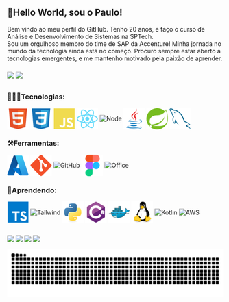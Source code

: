 ## 👋Hello World, sou o Paulo!
Bem vindo ao meu perfil do GitHub. Tenho 20 anos, e faço o curso de Análise e Desenvolvimento de Sistemas na SPTech. <br>
Sou um orgulhoso membro do time de SAP da Accenture! Minha jornada no mundo da tecnologia ainda está no começo. Procuro sempre estar aberto a tecnologias emergentes, e me mantenho motivado pela paixão de aprender.

###

<div style="display: block">
  <img height="180em" src="https://github-readme-stats.vercel.app/api?username=Paulo-Alvares&show_icons=true&theme=tokyonight&include_all_commits=true&count_private=true"/>
  <img height="180em" src="https://github-readme-stats.vercel.app/api/top-langs/?username=Paulo-Alvares&layout=compact&langs_count=7&theme=tokyonight"/>
</div>

##

<h3>👨🏽‍💻Tecnologias:</h3>
<div style="display: inline_block">
  <img align="center" alt="HTML" height="50" src="https://raw.githubusercontent.com/devicons/devicon/master/icons/html5/html5-original.svg">
  <img align="center" alt="CSS" height="50" src="https://raw.githubusercontent.com/devicons/devicon/master/icons/css3/css3-original.svg">
  <img align="center" alt="JavaScript" height="50" src="https://raw.githubusercontent.com/devicons/devicon/master/icons/javascript/javascript-plain.svg">
  <img align="center" alt="React" height="50" src="https://raw.githubusercontent.com/devicons/devicon/master/icons/react/react-original.svg">
  <img align="center" alt="Node" height="50" src="https://cdn.jsdelivr.net/gh/devicons/devicon/icons/nodejs/nodejs-original.svg">
  <img align="center" alt="Java" height="50" src="https://raw.githubusercontent.com/devicons/devicon/master/icons/java/java-original.svg">
  <img align="center" alt="SpringBoot" height="50" src="https://raw.githubusercontent.com/devicons/devicon/master/icons/spring/spring-original.svg">
  <img align="center" alt="MySQL" height="50" src="https://raw.githubusercontent.com/devicons/devicon/master/icons/mysql/mysql-original.svg">
</div>

<h3>⚒️Ferramentas:</h3>
<div style="display: inline_block">
  <img align="center" alt="Azure" height="50" src="https://raw.githubusercontent.com/devicons/devicon/master/icons/azure/azure-original.svg">
  <img align="center" alt="Git" height="50" src="https://raw.githubusercontent.com/devicons/devicon/master/icons/git/git-original.svg">
  <img align="center" alt="GitHub" height="50" src="https://cdn-icons-png.flaticon.com/128/270/270798.png">
  <img align="center" alt="Figma" height="50" src="https://raw.githubusercontent.com/devicons/devicon/master/icons/figma/figma-original.svg">
  <img align="center" alt="Office" height="50" src="https://cdn-icons-png.flaticon.com/128/888/888867.png">
</div>

<h3>📕Aprendendo:</h3>
<div style="display: inline_block">
  <img align="center" alt="TypeScript" height="50" src="https://raw.githubusercontent.com/devicons/devicon/master/icons/typescript/typescript-plain.svg">
  <img align="center" alt="Tailwind" height="50" src="https://cdn.jsdelivr.net/gh/devicons/devicon@latest/icons/tailwindcss/tailwindcss-original.svg">
  <img align="center" alt="Python" height="50" src="https://raw.githubusercontent.com/devicons/devicon/master/icons/python/python-original.svg">
  <img align="center" alt="C#" height="50" src="https://raw.githubusercontent.com/devicons/devicon/master/icons/csharp/csharp-original.svg">
  <img align="center" alt="Docker" height="50" src="https://raw.githubusercontent.com/devicons/devicon/master/icons/docker/docker-original.svg">
  <img align="center" alt="Linux" height="50" src="https://raw.githubusercontent.com/devicons/devicon/master/icons/linux/linux-original.svg">
  <img align="center" alt="Kotlin" height="50" src="https://upload.wikimedia.org/wikipedia/commons/thumb/7/74/Kotlin_Icon.png/1024px-Kotlin_Icon.png">
  <img align="center" alt="AWS" height="50" src="https://cdn.jsdelivr.net/gh/devicons/devicon@latest/icons/amazonwebservices/amazonwebservices-plain-wordmark.svg">
</div>

  ##
<div> 
  <a href = "mailto:paulo.alvares@sptech.school"><img src="https://img.shields.io/badge/Gmail-D14836?style=for-the-badge&logo=gmail&logoColor=white" target="_blank"></a>
  <a href="https://www.linkedin.com/in/paulo-alvares-10a5b9272/" target="_blank"><img src="https://img.shields.io/badge/-LinkedIn-%230077B5?style=for-the-badge&logo=linkedin&logoColor=white" target="_blank"></a> 
  <a href="https://www.instagram.com/paulo_10111/" target="_blank"><img src="https://img.shields.io/badge/-Instagram-%23E4405F?style=for-the-badge&logo=instagram&logoColor=white" target="_blank"></a>
  <a href="https://www.facebook.com/paulogabriel.alvares" target="_blank"><img src="https://img.shields.io/badge/Facebook-1877F2?style=for-the-badge&logo=facebook&logoColor=white" target="_blank"></a>
</div>

![snake gif](https://github.com/Paulo-Alvares/Paulo-Alvares/blob/output/github-contribution-grid-snake.svg)
